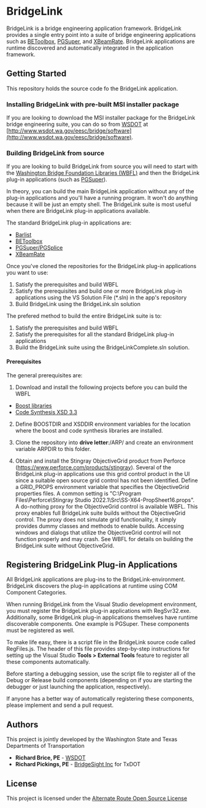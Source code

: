 # BridgeLink

BridgeLink is a bridge engineering application framework. BridgeLink provides a single entry point into a suite of bridge engineering applications such as [BEToolbox](https://github.com/WSDOT/BEToolbox), [PGSuper](https://github.com/WSDOT/PGSuper), and [XBeamRate](https://github.com/WSDOT/XBeamRate). BridgeLink applications are runtime discovered and automatically integrated in the application framework.

## Getting Started
This repository holds the source code fo the BridgeLink application. 

### Installing BridgeLink with pre-built MSI installer package
If you are looking to download the MSI installer package for the BridgeLink bridge engineering suite, you can do so from [WSDOT](http://www.wsdot.wa.gov) at [http://www.wsdot.wa.gov/eesc/bridge/software](http://www.wsdot.wa.gov/eesc/bridge/software).

### Building BridgeLink from source
If you are looking to build BridgeLink from source you will need to start with the [Washington Bridge Foundation Libraries (WBFL)](https://github.com/WSDOT/WBFL) and then the BridgeLink plug-in applications (such as [PGSuper](https://github.com/WSDOT/PGSuper)). 

In theory, you can build the main BridgeLink application without any of the plug-in applications and you'll have a running program. It won't do anything because it will be just an empty shell. The BridgeLink suite is most useful when there are BridgeLink plug-in applications available.

The standard BridgeLink plug-in applications are:
* [Barlist](https://github.com/WSDOT/Barlist)
* [BEToolbox](https://github.com/WSDOT/BEToolbox)
* [PGSuper/PGSplice](https://github.com/WSDOT/PGSuper)
* [XBeamRate](https://github.com/WSDOT/XBeamRate)

Once you've cloned the repositories for the BridgeLink plug-in applications you want to use:
1. Satisfy the prerequisites and build WBFL
2. Satisfy the prerequisites and build one or more BridgeLink plug-in applications using the VS Solution File (*.sln) in the app's repository
3. Build BridgeLink using the BridgeLink.sln solution

The prefered method to build the entire BridgeLink suite is to:
1. Satisfy the prerequisites and build WBFL
2. Satisfy the prerequisites for all the standard BridgeLink plug-in applications
3. Build the BridgeLink suite using the BridgeLinkComplete.sln solution.

#### Prerequisites
The general prerequisites are:

1. Download and install the following projects before you can build the WBFL
* [Boost libraries](http://www.boost.org)
* [Code Synthesis XSD 3.3](https://codesynthesis.com/products/xsd/)

2. Define BOOSTDIR and XSDDIR environment variables for the location where the boost and code synthesis libraries are installed.

3. Clone the repository into **drive letter**:/ARP/ and create an environment variable ARPDIR to this folder.

4. Obtain and install the Stingray ObjectiveGrid product from Perforce (https://www.perforce.com/products/stingray). Several of the BridgeLink plug-in applications use this grid control product in the UI since a suitable open source grid control has not been identified. Define a GRID_PROPS environment variable that specifies the ObjectiveGrid properties files. A common setting is "C:\Program Files\Perforce\Stingray Studio 2022.1\Src\SS-X64-PropSheet16.props". A do-nothing proxy for the  ObjectiveGrid control is available WBFL. This proxy enables full BridgeLink suite builds without the ObjectiveGrid control. The proxy does not simulate grid functionality, it simply provides dummy classes and methods to enable builds. Accessing windows and dialogs that utilize the ObjectiveGrid control will not function properly and may crash. See WBFL for details on building the BridgeLink suite without ObjectiveGrid.

## Registering BridgeLink Plug-in Applications
All BridgeLink applications are plug-ins to the BridgeLink-environment. BridgeLink discovers the plug-in applications at runtime using COM Component Categories.

When running BridgeLink from the Visual Studio development environment, you must register the BridgeLink plug-in applications with RegSvr32.exe. Additionally, some BridgeLink plug-in applications themselves have runtime discoverable components. One example is PGSuper. These components must be registered as well.

To make life easy, there is a script file in the BridgeLink source code called RegFiles.js. The header of this file provides step-by-step instructions for setting up the Visual Studio **Tools > External Tools** feature to register all these components automatically.

Before starting a debugging session, use the script file to register all of the Debug or Release build components (depending on if you are starting the debugger or just launching the application, respectively). 

If anyone has a better way of automatically registering these components, please implement and send a pull request.

## Authors
This project is jointly developed by the Washington State and Texas Departments of Transportation

* **Richard Brice, PE** - [WSDOT](https://github.com/RickBrice)
* **Richard Pickings, PE** - [BridgeSight Inc](http://www.bridgesight.com) for TxDOT

## License

This project is licensed under the [Alternate Route Open Source License](http://www.wsdot.wa.gov/eesc/bridge/alternateroute/arosl.htm)

